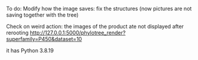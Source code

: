 To do:
Modify how the image saves: fix the structures (now pictures are not saving together with the tree)

Check on weird action: the images of the product ate not displayed after rerooting http://127.0.0.1:5000/phylotree_render?superfamily=P450&dataset=10

it has
Python 3.8.19